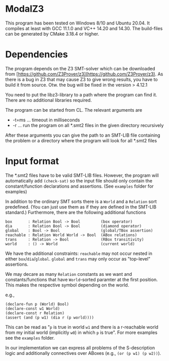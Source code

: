 # ModalZ3

This program has been tested on Windows 8/10 and Ubuntu 20.04.
It compiles at least with GCC 11.1.0 and VC++ 14.20 and 14.30.
The build-files can be generated by CMake 3.18.4 or higher.

# Dependencies

The program depends on the Z3 SMT-solver which can be downloaded from [https://github.com/Z3Prover/z3](https://github.com/Z3Prover/z3).
As there is a bug in Z3 that may cause Z3 to give wrong results, you have to build it from source. Otw. the bug will be fixed in the version > 4.12.1

You need to put the libz3-library to a path where the program can find it. There are no additional libraries required.

The program can be started from CL. The relevant arguments are

  - -t=ms ... timeout in milliseconds
   - -r   ... run the program on all *.smt2 files in the given directory recursively
   
After these arguments you can give the path to an SMT-LIB file containing the problem or a directory where the program will look for all *.smt2 files

# Input format

The *.smt2 files have to be valid SMT-LIB files.
However, the program will automatically add `(check-sat)` so the input file should only contain the constant/function declarations and assertions. (See `examples` folder for examples)

In addition to the ordinary SMT sorts there is a `World` and a `Relation` sort predefined. (You can just use them as if they are defined in the SMT-LIB standard.)
Furthermore, there are the following additional functions

```
box       : Relation Bool -> Bool         (box operator)
dia       : Relation Bool -> Bool         (diamond operator)
global    : Bool -> Bool                  (global/TBox assertion)
reachable : Relation World World -> Bool  (ABox relations)
trans     : Relation -> Bool              (RBox transitivity)
world     : () -> World                   (current world)
```

We have the additional constraints: `reachable` may not occur nested in either `box`/`dia`/`global`.
`global` and `trans` may only occur as "top-level" assertions.

We may decare as many `Relation` constants as we want and constants/functions that have `World`-sorted paramter at the first position. This makes the respective symbol depending on the world.

e.g.,
```
(declare-fun p (World) Bool)
(declare-const w1 World)
(declare-const r Relation)
(assert (and (p w1) (dia r (p world))))
```
This can be read as "`p` is true in world `w1` and there is a r-reachable world from my initial world (implicitly `w0`) in which `p` is true". For more examples see the `examples` folder.

In our implementation we can express all problems of the S-description logic and additionally connectives over ABoxes (e.g., `(or (p w1) (p w2))`).
